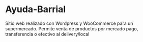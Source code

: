 # Ayuda-Barrial
Sitio web realizado con Wordpress y WooCommerce para un supermercado. Permite venta de productos por mercado pago, transferencia o efectivo al delivery/local
